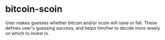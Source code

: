 # bitcoin-scoin
User makes guesses whether bitcoin and/or scoin will raise or fall. These defines user's guessing success, and helps him/her to decide more wisely on which to invest in.
